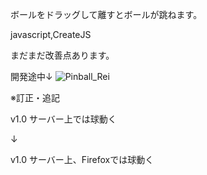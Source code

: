 ボールをドラッグして離すとボールが跳ねます。

javascript,CreateJS

まだまだ改善点あります。

開発途中↓
![Pinball_Rei](https://user-images.githubusercontent.com/46513096/54425244-30a00b80-4758-11e9-8713-eadb69d3c710.png)

※訂正・追記

v1.0 サーバー上では球動く

↓

v1.0 サーバー上、Firefoxでは球動く
